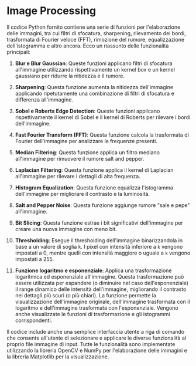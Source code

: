 # Image Processing

Il codice Python fornito contiene una serie di funzioni per l'elaborazione delle immagini, tra cui filtri di sfocatura, sharpening, rilevamento dei bordi, trasformata di Fourier veloce (FFT), rimozione del rumore, equalizzazione dell'istogramma e altro ancora. Ecco un riassunto delle funzionalità principali:

1. **Blur e Blur Gaussian**: Queste funzioni applicano filtri di sfocatura all'immagine utilizzando rispettivamente un kernel box e un kernel gaussiano per ridurre la nitidezza e il rumore.

2. **Sharpening**: Questa funzione aumenta la nitidezza dell'immagine applicando ripetutamente una combinazione di filtri di sfocatura e differenza all'immagine.

3. **Sobel e Roberts Edge Detection**: Queste funzioni applicano rispettivamente il kernel di Sobel e il kernel di Roberts per rilevare i bordi dell'immagine.

4. **Fast Fourier Transform (FFT)**: Questa funzione calcola la trasformata di Fourier dell'immagine per analizzare le frequenze presenti.

5. **Median Filtering**: Questa funzione applica un filtro mediano all'immagine per rimuovere il rumore salt and pepper.

6. **Laplacian Filtering**: Questa funzione applica il kernel di Laplacian all'immagine per rilevare i dettagli di alta frequenza.

7. **Histogram Equalization**: Questa funzione equalizza l'istogramma dell'immagine per migliorare il contrasto e la luminosità.

8. **Salt and Pepper Noise**: Questa funzione aggiunge rumore "sale e pepe" all'immagine.

9. **Bit Slicing**: Questa funzione estrae i bit significativi dell'immagine per creare una nuova immagine con meno bit.

10. **Thresholding**: Esegue il thresholding dell'immagine binarizzandola in base a un valore di soglia `k`. I pixel con intensità inferiore a `k` vengono impostati a 0, mentre quelli con intensità maggiore o uguale a `k` vengono impostati a 255.
11. **Funzione logaritmo e esponenziale**: Applica una trasformazione logaritmica ed esponenziale all'immagine. Questa trasformazione può essere utilizzata per espandere (o diminuire nel caso dell'esponenziale) il range dinamico delle intensità dell'immagine, migliorando il contrasto nei dettagli più scuri (o più chiari). La funzione  permette la visualizzazione dell'immagine originale, dell'immagine trasformata con il logaritmo e dell'immagine trasformata con l'esponenziale. Vengono anche visualizzate le funzioni di trasformazione e gli istogrammi corrispondenti.

Il codice include anche una semplice interfaccia utente a riga di comando che consente all'utente di selezionare e applicare le diverse funzionalità al proprio file immagine di input. Tutte le funzionalità sono implementate utilizzando la libreria OpenCV e NumPy per l'elaborazione delle immagini e la libreria Matplotlib per la visualizzazione.
